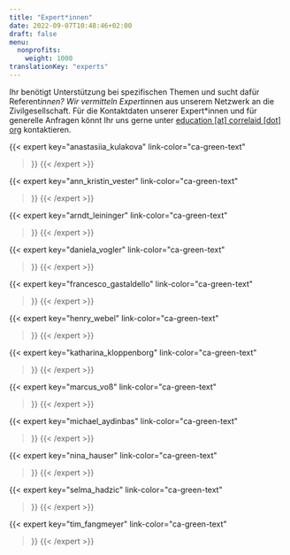 ```yaml
---
title: "Expert*innen"
date: 2022-09-07T10:48:46+02:00
draft: false
menu:
  nonprofits:
    weight: 1000
translationKey: "experts"
---
```



Ihr benötigt Unterstützung bei spezifischen Themen und sucht dafür Referent*innen? Wir vermitteln Expert*innen aus unserem Netzwerk an die Zivilgesellschaft. Für die Kontaktdaten unserer Expert*innen und für generelle Anfragen könnt Ihr uns gerne unter [education [at] correlaid [dot] org](mailto:education@correlaid.org) kontaktieren.

{{< expert
    key="anastasiia_kulakova"
    link-color="ca-green-text"
>}}
{{< /expert >}}

{{< expert
    key="ann_kristin_vester"
    link-color="ca-green-text"
>}}
{{< /expert >}}

{{< expert
    key="arndt_leininger"
    link-color="ca-green-text"
>}}
{{< /expert >}}

{{< expert
    key="daniela_vogler"
    link-color="ca-green-text"
>}}
{{< /expert >}}

{{< expert
    key="francesco_gastaldello"
    link-color="ca-green-text"
>}}
{{< /expert >}}

{{< expert
    key="henry_webel"
    link-color="ca-green-text"
>}}
{{< /expert >}}

{{< expert
    key="katharina_kloppenborg"
    link-color="ca-green-text"
>}}
{{< /expert >}}

{{< expert
    key="marcus_voß"
    link-color="ca-green-text"
>}}
{{< /expert >}}

{{< expert
    key="michael_aydinbas"
    link-color="ca-green-text"
>}}
{{< /expert >}}

{{< expert
    key="nina_hauser"
    link-color="ca-green-text"
>}}
{{< /expert >}}

{{< expert
    key="selma_hadzic"
    link-color="ca-green-text"
>}}
{{< /expert >}}

{{< expert
    key="tim_fangmeyer"
    link-color="ca-green-text"
>}}
{{< /expert >}}
